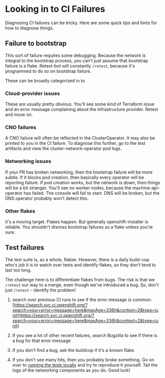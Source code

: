 # Looking in to CI Failures

Diagnosing CI failures can be tricky. Here are some quick tips and hints for how to diagnose things.

## Failure to bootstrap

This sort of failure requires some debugging. Because the network is integral to the bootstrap process, you can't just assume that bootstrap failure is a flake. Retest-bot will constantly `/retest`, because it's programmed to do so on bootstrap failure.

These can be broadly categorized in to

### Cloud-provider issues
These are usually pretty obvious. You'll see some kind of Terraform issue and an error message complaining about the infrastructure provider. Retest and move on.

### CNO failures
A CNO failure will often be reflected in the ClusterOperator. It may also be printed to you in the CI failure. To diagnose this further, go to the test artifacts and view the cluster-network-operator pod logs.

### Networking issues
If your PR has broken networking, then the bootstrap failure will be more subtle. If it blocks pod creation, then basically every operator will be reporting failure. If pod creation works, but the network is down, then things will be a bit stranger. You'll see no worker nodes, because the machine-api-operator has failed. The console will fail to start. DNS will be broken, but the DNS operator probably won't detect this.

### Other flakes
It's a moving target. Flakes happen. But generally openshift-installer is reliable. You shouldn't dismiss bootstrap failures as a flake unless you're sure.

## Test failures

The test suite is, as a whole, flakier. However, there is a daily build-cop who's job it is to watch over tests and identify flakes, so they don't tend to last too long.

The challenge here is to differentiate flakes from bugs. The risk is that we `/retest` our way to a merge, even though we've introduced a bug. So, don't just `/retest` - identify the problem!

1. search over previous CI runs to see if the error message is common: [https://search.svc.ci.openshift.org/?search=your+error+message+here&maxAge=336h&context=2&type=junit](https://search.svc.ci.openshift.org/?search=your+error+message+here&maxAge=336h&context=2&type=junit)

2. If you see a lot of other recent failures, search Bugzilla to see if there is a bug for that error message

3. If you don't find a bug, ask the buildcop if it's a known flake.

4. If you don't see many hits, then you probably broke something. Go on over to [running the tests locally](run_local_e2e) and try to reproduce it yourself. Tail the logs of the networking components as you do. Good luck!
